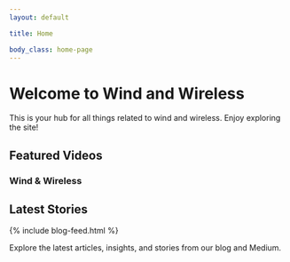 ```yaml
---
layout: default

title: Home

body_class: home-page
---
```


# Welcome to Wind and Wireless

This is your hub for all things related to wind and wireless. Enjoy exploring the site!

## Featured Videos
<div>
    <h3>Wind & Wireless</h3>
    <script type="text/javascript" src="https://feed.mikle.com/js/fw-loader.js" 
        preloader-text="Loading" 
        data-fw-param="171544/">
    </script>
</div>  

## Latest Stories
{% include blog-feed.html %}  

Explore the latest articles, insights, and stories from our blog and Medium.
